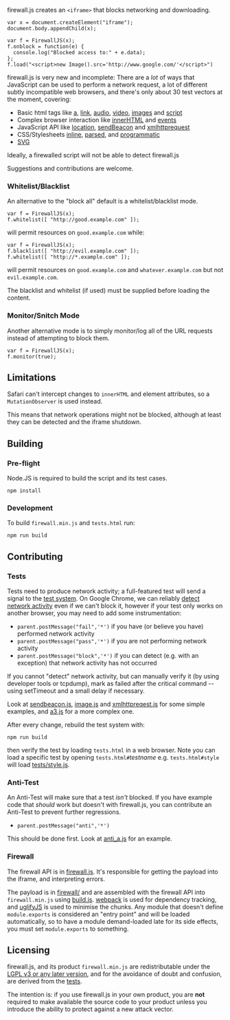 firewall.js creates an `<iframe>` that blocks networking and downloading.

    var x = document.createElement("iframe");
    document.body.appendChild(x);
 
    var f = FirewallJS(x);
    f.onblock = function(e) {
      console.log("Blocked access to:" + e.data);
    };
    f.load("<script>new Image().src='http://www.google.com/'</script>")

firewall.js is very new and incomplete: There are a *lot* of ways that JavaScript can be used to perform
a network request, a lot of different subtly incompatible web browsers, and there's only about 30 test vectors at the moment,
covering:

* Basic html tags like [a](tests/a.js), [link](tests/link.js), [audio](tests/audio.js), [video](tests/video.js), [images](tests/image.js) and [script](tests/script.js)
* Complex browser interaction like [innerHTML](tests/innerhtml.js) and [events](tests/a2.js)
* JavaScript API like [location](tests/location.js), [sendBeacon](tests/sendbeacon.js) and [xmlhttprequest](tests/xmlhttprequest.js)
* CSS/Stylesheets [inline](tests/style6.js), [parsed](tests/style4.js), and [programmatic](tests/style5.js)
* [SVG](tests/svg.js)

Ideally, a firewalled script will not be able to detect firewall.js

Suggestions and contributions are welcome.

### Whitelist/Blacklist
An alternative to the "block all" default is a whitelist/blacklist mode.

    var f = FirewallJS(x);
    f.whitelist([ "http://good.example.com" ]);

will permit resources on `good.example.com` while:

    var f = FirewallJS(x);
    f.blacklist([ "http://evil.example.com" ]);
    f.whitelist([ "http://*.example.com" ]);

will permit resources on `good.example.com` and `whatever.example.com` but not `evil.example.com`.

The blacklist and whitelist (if used) must be supplied before loading the content.

### Monitor/Snitch Mode
Another alternative mode is to simply monitor/log all of the URL requests instead of attempting to block them.

    var f = FirewallJS(x);
    f.monitor(true);

## Limitations
Safari can't intercept changes to `innerHTML` and element attributes, so a `MutationObserver` is used instead.

This means that network operations might not be blocked, although at least they can be detected and the iframe
shutdown.
## Building

### Pre-flight

Node.JS is required to build the script and its test cases.

    npm install

### Development

To build `firewall.min.js` and `tests.html` run:

    npm run build

## Contributing
### Tests
Tests need to produce network activity; a full-featured test will send a signal to the [test system](tests.src.html).
On Google Chrome, we can reliably [detect network activity](firewall/poll.js) even if we can't block it, however
if your test only works on another browser, you may need to add some instrumentation:

* `parent.postMessage("fail",'*')` if you have (or believe you have) performed network activity
* `parent.postMessage("pass",'*')` if you are not performing network activity
* `parent.postMessage("block",'*')` if you can detect (e.g. with an exception) that network activity has not occurred

If you cannot "detect" network activity, but can manually verify it (by using developer tools or tcpdump), mark as
failed after the critical command -- using setTimeout and a small delay if necessary.

Look at [sendbeacon.js](tests/sendbeacon.js), [image.js](tests/image.js) and [xmlhttpreqest.js](tests/xmlhttprequest.js)
for some simple examples, and [a3.js](tests/a3.js) for a more complex one.

After every change, rebuild the test system with:

    npm run build

then verify the test by loading `tests.html` in a web browser. Note you can load a specific test by opening `tests.html#`*testname* e.g. `tests.html#style` will load [tests/style.js](tests/style.js).

### Anti-Test
An Anti-Test will make sure that a test *isn't* blocked. If you have example code that *should* work but doesn't with
firewall.js, you can contribute an Anti-Test to prevent further regressions.

* `parent.postMessage("anti",'*')`

This should be done first. Look at [anti\_a.js](tests/anti_a.js) for an example.

### Firewall
The firewall API is in [firewall.js](firewall.js). It's responsible for getting the payload into the iframe, and interpreting errors.

The payload is in [firewall/](firewall/) and are assembled with the firewall API into `firewall.min.js` using [build.js](build.js).
[webpack](https://webpack.github.io/) is used for dependency tracking, and [uglifyJS](https://www.npmjs.com/package/uglify-js) is used
to minimise the chunks. Any module that doesn't define `module.exports` is considered an "entry point" and will be loaded automatically,
so to have a module demand-loaded late for its side effects, you must set `module.exports` to something.


## Licensing
firewall.js, and its product `firewall.min.js` are redistributable under the [LGPL v3 or any later version](http://www.gnu.org/licenses/lgpl.en.html), and for the avoidance of doubt and confusion, are derived from the [tests](tests/).

The intention is: if you use firewall.js in your own product, you are **not** required to make available the source code to your product unless you introduce the ability to protect against a new attack vector.
